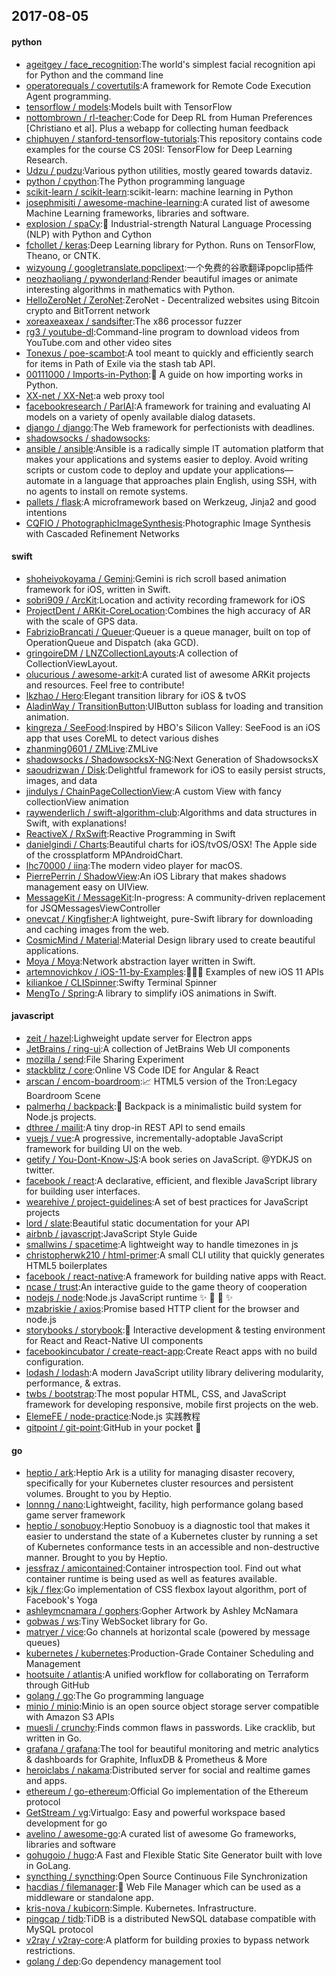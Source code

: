 ## 2017-08-05

#### python
* [ageitgey / face_recognition](https://github.com/ageitgey/face_recognition):The world's simplest facial recognition api for Python and the command line
* [operatorequals / covertutils](https://github.com/operatorequals/covertutils):A framework for Remote Code Execution Agent programming.
* [tensorflow / models](https://github.com/tensorflow/models):Models built with TensorFlow
* [nottombrown / rl-teacher](https://github.com/nottombrown/rl-teacher):Code for Deep RL from Human Preferences [Christiano et al]. Plus a webapp for collecting human feedback
* [chiphuyen / stanford-tensorflow-tutorials](https://github.com/chiphuyen/stanford-tensorflow-tutorials):This repository contains code examples for the course CS 20SI: TensorFlow for Deep Learning Research.
* [Udzu / pudzu](https://github.com/Udzu/pudzu):Various python utilities, mostly geared towards dataviz.
* [python / cpython](https://github.com/python/cpython):The Python programming language
* [scikit-learn / scikit-learn](https://github.com/scikit-learn/scikit-learn):scikit-learn: machine learning in Python
* [josephmisiti / awesome-machine-learning](https://github.com/josephmisiti/awesome-machine-learning):A curated list of awesome Machine Learning frameworks, libraries and software.
* [explosion / spaCy](https://github.com/explosion/spaCy):💫 Industrial-strength Natural Language Processing (NLP) with Python and Cython
* [fchollet / keras](https://github.com/fchollet/keras):Deep Learning library for Python. Runs on TensorFlow, Theano, or CNTK.
* [wizyoung / googletranslate.popclipext](https://github.com/wizyoung/googletranslate.popclipext):一个免费的谷歌翻译popclip插件
* [neozhaoliang / pywonderland](https://github.com/neozhaoliang/pywonderland):Render beautiful images or animate interesting algorithms in mathematics with Python.
* [HelloZeroNet / ZeroNet](https://github.com/HelloZeroNet/ZeroNet):ZeroNet - Decentralized websites using Bitcoin crypto and BitTorrent network
* [xoreaxeaxeax / sandsifter](https://github.com/xoreaxeaxeax/sandsifter):The x86 processor fuzzer
* [rg3 / youtube-dl](https://github.com/rg3/youtube-dl):Command-line program to download videos from YouTube.com and other video sites
* [Tonexus / poe-scambot](https://github.com/Tonexus/poe-scambot):A tool meant to quickly and efficiently search for items in Path of Exile via the stash tab API.
* [00111000 / Imports-in-Python](https://github.com/00111000/Imports-in-Python):🐍 A guide on how importing works in Python.
* [XX-net / XX-Net](https://github.com/XX-net/XX-Net):a web proxy tool
* [facebookresearch / ParlAI](https://github.com/facebookresearch/ParlAI):A framework for training and evaluating AI models on a variety of openly available dialog datasets.
* [django / django](https://github.com/django/django):The Web framework for perfectionists with deadlines.
* [shadowsocks / shadowsocks](https://github.com/shadowsocks/shadowsocks):
* [ansible / ansible](https://github.com/ansible/ansible):Ansible is a radically simple IT automation platform that makes your applications and systems easier to deploy. Avoid writing scripts or custom code to deploy and update your applications— automate in a language that approaches plain English, using SSH, with no agents to install on remote systems.
* [pallets / flask](https://github.com/pallets/flask):A microframework based on Werkzeug, Jinja2 and good intentions
* [CQFIO / PhotographicImageSynthesis](https://github.com/CQFIO/PhotographicImageSynthesis):Photographic Image Synthesis with Cascaded Refinement Networks

#### swift
* [shoheiyokoyama / Gemini](https://github.com/shoheiyokoyama/Gemini):Gemini is rich scroll based animation framework for iOS, written in Swift.
* [sobri909 / ArcKit](https://github.com/sobri909/ArcKit):Location and activity recording framework for iOS
* [ProjectDent / ARKit-CoreLocation](https://github.com/ProjectDent/ARKit-CoreLocation):Combines the high accuracy of AR with the scale of GPS data.
* [FabrizioBrancati / Queuer](https://github.com/FabrizioBrancati/Queuer):Queuer is a queue manager, built on top of OperationQueue and Dispatch (aka GCD).
* [gringoireDM / LNZCollectionLayouts](https://github.com/gringoireDM/LNZCollectionLayouts):A collection of CollectionViewLayout.
* [olucurious / awesome-arkit](https://github.com/olucurious/awesome-arkit):A curated list of awesome ARKit projects and resources. Feel free to contribute!
* [lkzhao / Hero](https://github.com/lkzhao/Hero):Elegant transition library for iOS & tvOS
* [AladinWay / TransitionButton](https://github.com/AladinWay/TransitionButton):UIButton sublass for loading and transition animation.
* [kingreza / SeeFood](https://github.com/kingreza/SeeFood):Inspired by HBO's Silicon Valley: SeeFood is an iOS app that uses CoreML to detect various dishes
* [zhanming0601 / ZMLive](https://github.com/zhanming0601/ZMLive):ZMLive
* [shadowsocks / ShadowsocksX-NG](https://github.com/shadowsocks/ShadowsocksX-NG):Next Generation of ShadowsocksX
* [saoudrizwan / Disk](https://github.com/saoudrizwan/Disk):Delightful framework for iOS to easily persist structs, images, and data
* [jindulys / ChainPageCollectionView](https://github.com/jindulys/ChainPageCollectionView):A custom View with fancy collectionView animation
* [raywenderlich / swift-algorithm-club](https://github.com/raywenderlich/swift-algorithm-club):Algorithms and data structures in Swift, with explanations!
* [ReactiveX / RxSwift](https://github.com/ReactiveX/RxSwift):Reactive Programming in Swift
* [danielgindi / Charts](https://github.com/danielgindi/Charts):Beautiful charts for iOS/tvOS/OSX! The Apple side of the crossplatform MPAndroidChart.
* [lhc70000 / iina](https://github.com/lhc70000/iina):The modern video player for macOS.
* [PierrePerrin / ShadowView](https://github.com/PierrePerrin/ShadowView):An iOS Library that makes shadows management easy on UIView.
* [MessageKit / MessageKit](https://github.com/MessageKit/MessageKit):In-progress: A community-driven replacement for JSQMessagesViewController
* [onevcat / Kingfisher](https://github.com/onevcat/Kingfisher):A lightweight, pure-Swift library for downloading and caching images from the web.
* [CosmicMind / Material](https://github.com/CosmicMind/Material):Material Design library used to create beautiful applications.
* [Moya / Moya](https://github.com/Moya/Moya):Network abstraction layer written in Swift.
* [artemnovichkov / iOS-11-by-Examples](https://github.com/artemnovichkov/iOS-11-by-Examples):👨🏻‍💻 Examples of new iOS 11 APIs
* [kiliankoe / CLISpinner](https://github.com/kiliankoe/CLISpinner):Swifty Terminal Spinner
* [MengTo / Spring](https://github.com/MengTo/Spring):A library to simplify iOS animations in Swift.

#### javascript
* [zeit / hazel](https://github.com/zeit/hazel):Lighweight update server for Electron apps
* [JetBrains / ring-ui](https://github.com/JetBrains/ring-ui):A collection of JetBrains Web UI components
* [mozilla / send](https://github.com/mozilla/send):File Sharing Experiment
* [stackblitz / core](https://github.com/stackblitz/core):Online VS Code IDE for Angular & React
* [arscan / encom-boardroom](https://github.com/arscan/encom-boardroom):📈 HTML5 version of the Tron:Legacy Boardroom Scene
* [palmerhq / backpack](https://github.com/palmerhq/backpack):🎒 Backpack is a minimalistic build system for Node.js projects.
* [dthree / mailit](https://github.com/dthree/mailit):A tiny drop-in REST API to send emails
* [vuejs / vue](https://github.com/vuejs/vue):A progressive, incrementally-adoptable JavaScript framework for building UI on the web.
* [getify / You-Dont-Know-JS](https://github.com/getify/You-Dont-Know-JS):A book series on JavaScript. @YDKJS on twitter.
* [facebook / react](https://github.com/facebook/react):A declarative, efficient, and flexible JavaScript library for building user interfaces.
* [wearehive / project-guidelines](https://github.com/wearehive/project-guidelines):A set of best practices for JavaScript projects
* [lord / slate](https://github.com/lord/slate):Beautiful static documentation for your API
* [airbnb / javascript](https://github.com/airbnb/javascript):JavaScript Style Guide
* [smallwins / spacetime](https://github.com/smallwins/spacetime):A lightweight way to handle timezones in js
* [christopherwk210 / html-primer](https://github.com/christopherwk210/html-primer):A small CLI utility that quickly generates HTML5 boilerplates
* [facebook / react-native](https://github.com/facebook/react-native):A framework for building native apps with React.
* [ncase / trust](https://github.com/ncase/trust):An interactive guide to the game theory of cooperation
* [nodejs / node](https://github.com/nodejs/node):Node.js JavaScript runtime ✨ 🐢 🚀 ✨
* [mzabriskie / axios](https://github.com/mzabriskie/axios):Promise based HTTP client for the browser and node.js
* [storybooks / storybook](https://github.com/storybooks/storybook):📓 Interactive development & testing environment for React and React-Native UI components
* [facebookincubator / create-react-app](https://github.com/facebookincubator/create-react-app):Create React apps with no build configuration.
* [lodash / lodash](https://github.com/lodash/lodash):A modern JavaScript utility library delivering modularity, performance, & extras.
* [twbs / bootstrap](https://github.com/twbs/bootstrap):The most popular HTML, CSS, and JavaScript framework for developing responsive, mobile first projects on the web.
* [ElemeFE / node-practice](https://github.com/ElemeFE/node-practice):Node.js 实践教程
* [gitpoint / git-point](https://github.com/gitpoint/git-point):GitHub in your pocket 📱

#### go
* [heptio / ark](https://github.com/heptio/ark):Heptio Ark is a utility for managing disaster recovery, specifically for your Kubernetes cluster resources and persistent volumes. Brought to you by Heptio.
* [lonnng / nano](https://github.com/lonnng/nano):Lightweight, facility, high performance golang based game server framework
* [heptio / sonobuoy](https://github.com/heptio/sonobuoy):Heptio Sonobuoy is a diagnostic tool that makes it easier to understand the state of a Kubernetes cluster by running a set of Kubernetes conformance tests in an accessible and non-destructive manner. Brought to you by Heptio.
* [jessfraz / amicontained](https://github.com/jessfraz/amicontained):Container introspection tool. Find out what container runtime is being used as well as features available.
* [kjk / flex](https://github.com/kjk/flex):Go implementation of CSS flexbox layout algorithm, port of Facebook's Yoga
* [ashleymcnamara / gophers](https://github.com/ashleymcnamara/gophers):Gopher Artwork by Ashley McNamara
* [gobwas / ws](https://github.com/gobwas/ws):Tiny WebSocket library for Go.
* [matryer / vice](https://github.com/matryer/vice):Go channels at horizontal scale (powered by message queues)
* [kubernetes / kubernetes](https://github.com/kubernetes/kubernetes):Production-Grade Container Scheduling and Management
* [hootsuite / atlantis](https://github.com/hootsuite/atlantis):A unified workflow for collaborating on Terraform through GitHub
* [golang / go](https://github.com/golang/go):The Go programming language
* [minio / minio](https://github.com/minio/minio):Minio is an open source object storage server compatible with Amazon S3 APIs
* [muesli / crunchy](https://github.com/muesli/crunchy):Finds common flaws in passwords. Like cracklib, but written in Go.
* [grafana / grafana](https://github.com/grafana/grafana):The tool for beautiful monitoring and metric analytics & dashboards for Graphite, InfluxDB & Prometheus & More
* [heroiclabs / nakama](https://github.com/heroiclabs/nakama):Distributed server for social and realtime games and apps.
* [ethereum / go-ethereum](https://github.com/ethereum/go-ethereum):Official Go implementation of the Ethereum protocol
* [GetStream / vg](https://github.com/GetStream/vg):Virtualgo: Easy and powerful workspace based development for go
* [avelino / awesome-go](https://github.com/avelino/awesome-go):A curated list of awesome Go frameworks, libraries and software
* [gohugoio / hugo](https://github.com/gohugoio/hugo):A Fast and Flexible Static Site Generator built with love in GoLang.
* [syncthing / syncthing](https://github.com/syncthing/syncthing):Open Source Continuous File Synchronization
* [hacdias / filemanager](https://github.com/hacdias/filemanager):📁 Web File Manager which can be used as a middleware or standalone app.
* [kris-nova / kubicorn](https://github.com/kris-nova/kubicorn):Simple. Kubernetes. Infrastructure.
* [pingcap / tidb](https://github.com/pingcap/tidb):TiDB is a distributed NewSQL database compatible with MySQL protocol
* [v2ray / v2ray-core](https://github.com/v2ray/v2ray-core):A platform for building proxies to bypass network restrictions.
* [golang / dep](https://github.com/golang/dep):Go dependency management tool

